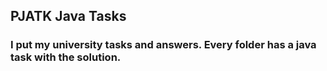 ## PJATK Java Tasks
### I put my university tasks and answers. Every folder has a java task with the solution.
